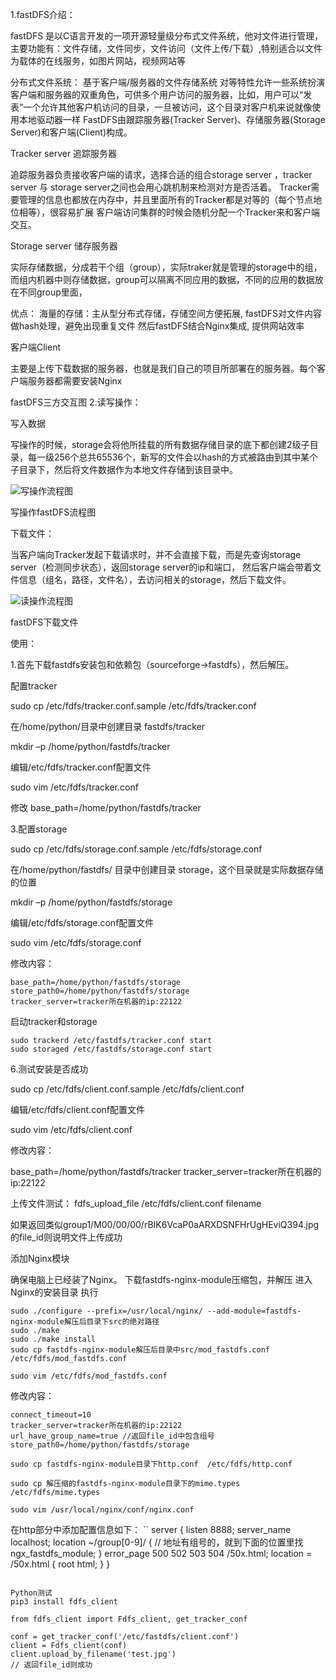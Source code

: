 1.fastDFS介绍：

fastDFS 是以C语言开发的一项开源轻量级分布式文件系统，他对文件进行管理，主要功能有：文件存储，文件同步，文件访问（文件上传/下载）,特别适合以文件为载体的在线服务，如图片网站，视频网站等

分布式文件系统：
基于客户端/服务器的文件存储系统
对等特性允许一些系统扮演客户端和服务器的双重角色，可供多个用户访问的服务器，比如，用户可以“发表”一个允许其他客户机访问的目录，一旦被访问，这个目录对客户机来说就像使用本地驱动器一样
FastDFS由跟踪服务器(Tracker Server)、存储服务器(Storage Server)和客户端(Client)构成。

Tracker server 追踪服务器

追踪服务器负责接收客户端的请求，选择合适的组合storage server ，tracker server 与 storage server之间也会用心跳机制来检测对方是否活着。
Tracker需要管理的信息也都放在内存中，并且里面所有的Tracker都是对等的（每个节点地位相等），很容易扩展
客户端访问集群的时候会随机分配一个Tracker来和客户端交互。

Storage server 储存服务器

实际存储数据，分成若干个组（group），实际traker就是管理的storage中的组，而组内机器中则存储数据，group可以隔离不同应用的数据，不同的应用的数据放在不同group里面，

优点：
海量的存储：主从型分布式存储，存储空间方便拓展,
fastDFS对文件内容做hash处理，避免出现重复文件
然后fastDFS结合Nginx集成, 提供网站效率

客户端Client

主要是上传下载数据的服务器，也就是我们自己的项目所部署在的服务器。每个客户端服务器都需要安装Nginx


fastDFS三方交互图
2.读写操作：

写入数据

写操作的时候，storage会将他所挂载的所有数据存储目录的底下都创建2级子目录，每一级256个总共65536个，新写的文件会以hash的方式被路由到其中某个子目录下，然后将文件数据作为本地文件存储到该目录中。

![写操作流程图](image1.jpg)

写操作fastDFS流程图

下载文件：

当客户端向Tracker发起下载请求时，并不会直接下载，而是先查询storage server（检测同步状态），返回storage server的ip和端口，
然后客户端会带着文件信息（组名，路径，文件名），去访问相关的storage，然后下载文件。

![读操作流程图](image2.jpg)

fastDFS下载文件

使用：

1.首先下载fastdfs安装包和依赖包（sourceforge->fastdfs），然后解压。

配置tracker
 
sudo cp /etc/fdfs/tracker.conf.sample /etc/fdfs/tracker.conf

在/home/python/目录中创建目录 fastdfs/tracker

mkdir –p /home/python/fastdfs/tracker

编辑/etc/fdfs/tracker.conf配置文件

sudo vim /etc/fdfs/tracker.conf

修改 base_path=/home/python/fastdfs/tracker

3.配置storage

sudo cp /etc/fdfs/storage.conf.sample /etc/fdfs/storage.conf

在/home/python/fastdfs/ 目录中创建目录 storage，这个目录就是实际数据存储的位置

mkdir –p /home/python/fastdfs/storage

编辑/etc/fdfs/storage.conf配置文件

sudo vim /etc/fdfs/storage.conf

修改内容：
```
base_path=/home/python/fastdfs/storage
store_path0=/home/python/fastdfs/storage
tracker_server=tracker所在机器的ip:22122
```
启动tracker和storage
```
sudo trackerd /etc/fastdfs/tracker.conf start
sudo storaged /etc/fastdfs/storage.conf start
```
6.测试安装是否成功

sudo cp /etc/fdfs/client.conf.sample /etc/fdfs/client.conf

编辑/etc/fdfs/client.conf配置文件

sudo vim /etc/fdfs/client.conf

修改内容：

base_path=/home/python/fastdfs/tracker
tracker_server=tracker所在机器的ip:22122

上传文件测试：
fdfs_upload_file /etc/fdfs/client.conf filename 

如果返回类似group1/M00/00/00/rBIK6VcaP0aARXDSNFHrUgHEviQ394.jpg的file_id则说明文件上传成功

添加Nginx模块

确保电脑上已经装了Nginx。
下载fastdfs-nginx-module压缩包，并解压
进入Nginx的安装目录
执行
```
sudo ./configure --prefix=/usr/local/nginx/ --add-module=fastdfs-nginx-module解压后目录下src的绝对路径
sudo ./make
sudo ./make install
sudo cp fastdfs-nginx-module解压后目录中src/mod_fastdfs.conf  /etc/fdfs/mod_fastdfs.conf

sudo vim /etc/fdfs/mod_fastdfs.conf
```
修改内容：
```
connect_timeout=10
tracker_server=tracker所在机器的ip:22122
url_have_group_name=true //返回file_id中包含组号
store_path0=/home/python/fastdfs/storage

sudo cp fastdfs-nginx-module目录下http.conf  /etc/fdfs/http.conf

sudo cp 解压缩的fastdfs-nginx-module目录下的mime.types /etc/fdfs/mime.types

sudo vim /usr/local/nginx/conf/nginx.conf
```
在http部分中添加配置信息如下：
``
server {
            listen       8888;
            server_name  localhost;
            location ~/group[0-9]/ { // 地址有组号的，就到下面的位置里找
                ngx_fastdfs_module;
            }
            error_page   500 502 503 504  /50x.html;
            location = /50x.html {
            root   html;
            }
        }
```

Python测试
pip3 install fdfs_client

from fdfs_client import Fdfs_client, get_tracker_conf

conf = get_tracker_conf('/etc/fastdfs/client.conf')
client = Fdfs_client(conf)
client.upload_by_filename('test.jpg')
// 返回file_id则成功
